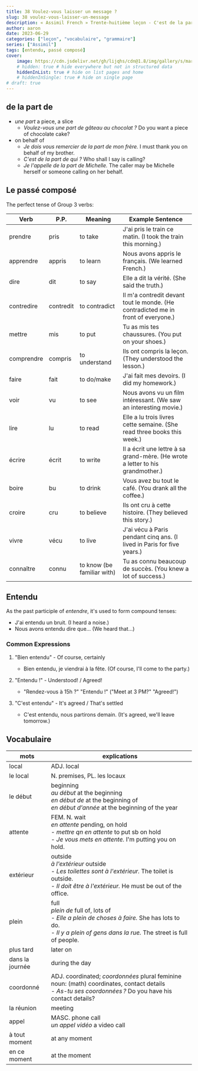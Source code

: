 ```yaml
---
title: 38 Voulez-vous laisser un message ?
slug: 38 voulez-vous-laisser-un-message
description: « Assimil French » Trente-huitième leçon - C'est de la part de qui ?
author: aaron
date: 2023-06-29
categories: ["leçon", "vocabulaire", "grammaire"]
series: ["Assimil"]
tags: [entendu, passé composé]
cover: 
    image: https://cdn.jsdelivr.net/gh/lijqhs/cdn@1.8/img/gallery/s/markus-spiske-BTKF6G-O8fU-unsplash.jpg
    # hidden: true # hide everywhere but not in structured data
    hiddenInList: true # hide on list pages and home
    # hiddenInSingle: true # hide on single page
# draft: true
---
```


## de la part de

- *une part* a piece, a slice
  - *Voulez-vous une part de gâteau au chocolat ?* Do you want a piece of chocolate cake?
- on behalf of
  - *Je dois vous remercier de la part de mon frère.* I must thank you on behalf of my brother.
  - *C'est de la part de qui ?* Who shall I say is calling?
  - *Je l'appelle de la part de Michelle.* The caller may be Michelle herself or someone calling on her behalf.


## Le passé composé


The perfect tense of Group 3 verbs:

| Verb | P.P. | Meaning | Example Sentence |
|------|------|---------|-------------------|
| prendre | pris | to take | J'ai pris le train ce matin. (I took the train this morning.) |
| apprendre | appris | to learn | Nous avons appris le français. (We learned French.) |
| dire | dit | to say | Elle a dit la vérité. (She said the truth.) |
| contredire | contredit | to contradict | Il m'a contredit devant tout le monde. (He contradicted me in front of everyone.) |
| mettre | mis | to put | Tu as mis tes chaussures. (You put on your shoes.) |
| comprendre | compris | to understand | Ils ont compris la leçon. (They understood the lesson.) |
| faire | fait | to do/make | J'ai fait mes devoirs. (I did my homework.) |
| voir | vu | to see | Nous avons vu un film intéressant. (We saw an interesting movie.) |
| lire | lu | to read | Elle a lu trois livres cette semaine. (She read three books this week.) |
| écrire | écrit | to write | Il a écrit une lettre à sa grand-mère. (He wrote a letter to his grandmother.) |
| boire | bu | to drink | Vous avez bu tout le café. (You drank all the coffee.) |
| croire | cru | to believe | Ils ont cru à cette histoire. (They believed this story.) |
| vivre | vécu | to live | J'ai vécu à Paris pendant cinq ans. (I lived in Paris for five years.) |
| connaître | connu | to know (be familiar with) | Tu as connu beaucoup de succès. (You knew a lot of success.) |

## Entendu

As the past participle of *entendre*, it's used to form compound tenses:

- J'ai entendu un bruit. (I heard a noise.)
- Nous avons entendu dire que... (We heard that...)

### Common Expressions

1. "Bien entendu" - Of course, certainly
   - Bien entendu, je viendrai à la fête. (Of course, I'll come to the party.)

2. "Entendu !" - Understood! / Agreed!
   - "Rendez-vous à 15h ?" "Entendu !" ("Meet at 3 PM?" "Agreed!")

3. "C'est entendu" - It's agreed / That's settled
   - C'est entendu, nous partirons demain. (It's agreed, we'll leave tomorrow.)


## Vocabulaire

| mots | explications |
| ---- | ---- |
| local | ADJ. local |
| le local | N. premises, PL. les locaux |
| le début | beginning <br/> *au début* at the beginning <br/> *en début de* at the beginning of <br/> *en début d'année* at the beginning of the year |
| attente | FEM. N. wait <br/> *en attente* pending, on hold <br/> - *mettre qn en attente* to put sb on hold <br/> - *Je vous mets en attente.* I'm putting you on hold. |
| extérieur | outside <br/> *à l'extérieur* outside <br/> - *Les toilettes sont à l'extérieur.* The toilet is outside. <br/> - *Il doit être à l'extérieur.* He must be out of the office. |
| plein | full <br/> *plein de* full of, lots of <br/> - *Elle a plein de choses à faire.* She has lots to do. <br/> - *Il y a plein of gens dans la rue.* The street is full of people. |
| plus tard | later on |
| dans la journée | during the day |
| coordonné | ADJ. coordinated; *coordonnées* plural feminine noun: (math) coordinates, contact details <br/> - *As-tu ses coordonnées ?* Do you have his contact details? |
| la réunion | meeting | 
| appel | MASC. phone call <br/> *un appel vidéo* a video call |
| à tout moment | at any moment |
| en ce moment | at the moment |
